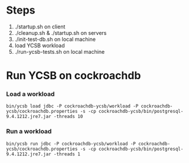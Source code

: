 # Steps
1. ./startup.sh on client
2. ./cleanup.sh & ./startup.sh on servers
3. ./init-test-db.sh on local machine
4. load YCSB workload
4. ./run-ycsb-tests.sh on local machine

# Run YCSB on cockroachdb

### Load a workload
```
bin/ycsb load jdbc -P cockroachdb-ycsb/workload -P cockroachdb-ycsb/cockroachdb.properties -s -cp cockroachdb-ycsb/bin/postgresql-9.4.1212.jre7.jar -threads 10
```

### Run a workload
```
bin/ycsb run jdbc -P cockroachdb-ycsb/workload -P cockroachdb-ycsb/cockroachdb.properties -s -cp cockroachdb-ycsb/bin/postgresql-9.4.1212.jre7.jar -threads 1
```
